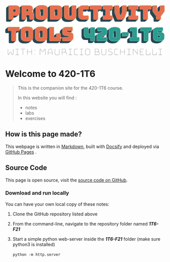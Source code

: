 ![Banner](assets/Banner.svg)

# Welcome to 420-1T6

> This is the companion site for the 420-1T6 course.
>
> In this website you will find :
>
> - notes
> - labs
> - exercises



## How is this page made?

This webpage is written in [Markdown](https://www.markdownguide.org/), built with [Docsify](https://docsify.js.org/) and deployed via [GitHub Pages](https://pages.github.com/) .



## Source Code

This page is open source, visit the [source code on GitHub](https://github.com/maujac/1T6-F21).

### Download and run locally

You can have your own local copy of these notes:

1. Clone the GitHub repository listed above

2. From the command-line, navigate to the repository folder named ***1T6-F21*** 

3. Start a simple python web-server inside the ***1T6-F21*** folder (make sure python3 is installed)

   `python -m http.server`

   